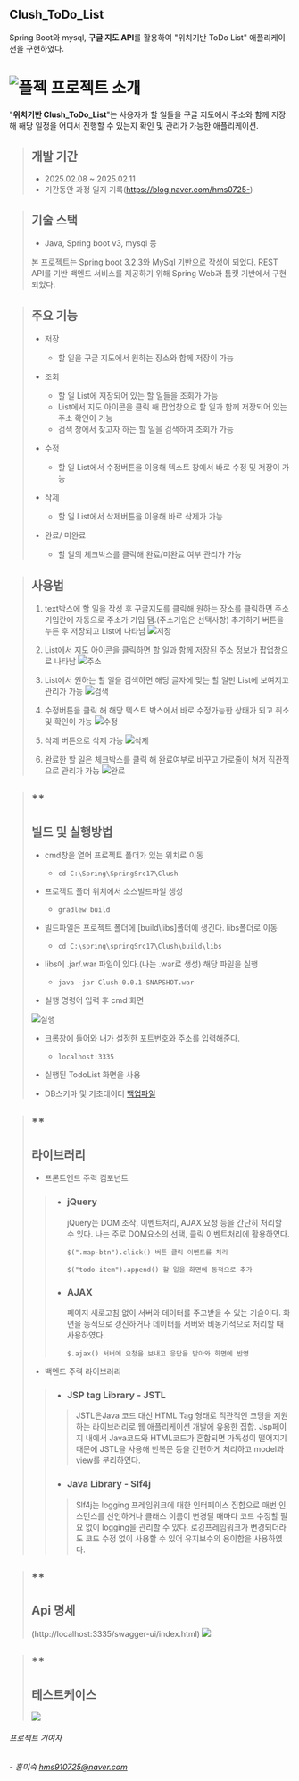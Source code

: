  Clush_ToDo_List
---
Spring Boot와 mysql, **구글 지도 API**를 활용하여 "위치기반 ToDo List" 애플리케이션을 구현하였다.


 #  ![플젝](https://github.com/hms0725/Clush_Todo/blob/master/%ED%94%84%EB%A1%9C%EC%A0%9D%ED%8A%B8.png) 프로젝트 소개


"**위치기반 Clush_ToDo_List**"는 사용자가 할 일들을 구글 지도에서 주소와 함께 저장해 해당 일정을 어디서 진행할 수 있는지 확인 및 관리가 가능한 애플리케이션. 

>## 개발 기간
>+ 2025.02.08 ~ 2025.02.11
>+ 기간동안 과정 일지 기록(https://blog.naver.com/hms0725-)

>## 기술 스택
>+ Java, Spring boot v3, mysql 등
>  
>본 프로젝트는 Spring boot 3.2.3와 MySql 기반으로 작성이 되었다. REST API를 기반 백엔드 서비스를 제공하기 위해 Spring Web과 톰캣 기반에서 구현되었다. 


>## 주요 기능
>+ 저장
>    + 할 일을 구글 지도에서 원하는 장소와 함께 저장이 가능
>
>+ 조회
>   + 할 일 List에 저장되어 있는 할 일들을 조회가 가능
>    + List에서 지도 아이콘을 클릭 해 팝업창으로 할 일과 함께 저장되어 있는 주소 확인이 가능
>    + 검색 창에서 찾고자 하는 할 일을 검색하여 조회가 가능
>
>+ 수정
>    + 할 일 List에서 수정버튼을 이용해 텍스트 창에서 바로 수정 및 저장이 가능
>     
>+ 삭제
>    + 할 일 List에서 삭제버튼을 이용해 바로 삭제가 가능
>     
>+ 완료/ 미완료
>    + 할 일의 체크박스를 클릭해 완료/미완료 여부 관리가 가능
      

>## 사용법
>1. text박스에 할 일을 작성 후 구글지도를 클릭해 원하는 장소를 클릭하면 주소 기입란에 자동으로 주소가 기입 됌.(주소기입은 선택사항) 추가하기 버튼을 누른 후 저장되고 List에 나타남
>![저장](https://github.com/hms0725/Clush_Todo/blob/master/%EC%98%81%EC%83%81/%EC%B6%94%EA%B0%80.gif)
>
>2. List에서 지도 아이콘을 클릭하면 할 일과 함께 저장된 주소 정보가 팝업창으로 나타남
>![주소](https://github.com/hms0725/Clush_Todo/blob/master/%EC%98%81%EC%83%81/%EC%A3%BC%EC%86%8C.gif)
>
>3. List에서 원하는 할 일을 검색하면 해당 글자에 맞는 할 일만 List에 보여지고 관리가 가능
>![검색](https://github.com/hms0725/Clush_Todo/blob/master/%EC%98%81%EC%83%81/%EA%B2%80%EC%83%89.gif)
>
>4. 수정버튼을 클릭 해 해당 텍스트 박스에서 바로 수정가능한 상태가 되고 취소 및 확인이 가능
>![수정](https://github.com/hms0725/Clush_Todo/blob/master/%EC%98%81%EC%83%81/%EC%88%98%EC%A0%95.gif)
>
>5. 삭제 버튼으로 삭제 가능
>![삭제](https://github.com/hms0725/Clush_Todo/blob/master/%EC%98%81%EC%83%81/%EC%82%AD%EC%A0%9C.gif)
>
>6. 완료한 할 일은 체크박스를 클릭 해 완료여부로 바꾸고 가로줄이 쳐저 직관적으로 관리가 가능
>![완료](https://github.com/hms0725/Clush_Todo/blob/master/%EC%99%84%EB%A3%8C.gif)
>




>## **
>## 빌드 및 실행방법
> + cmd창을 열어 프로젝트 폴더가 있는 위치로 이동
>
>   + ``` cd C:\Spring\SpringSrc17\Clush ```
>
> + 프로젝트 폴더 위치에서 소스빌드파일 생성
>
>   + ``` gradlew build ```
>
> + 빌드파일은 프로젝트 폴더에 [build\libs]폴더에 생긴다. libs폴더로 이동
>
>   + ``` cd C:\spring\springSrc17\Clush\build\libs ```
>
> + libs에 .jar/.war 파일이 있다.(나는 .war로 생성) 해당 파일을 실행
>
>   + ``` java -jar Clush-0.0.1-SNAPSHOT.war ```
>
> + 실행 명령어 입력 후 cmd 화면
>
>![실행](https://github.com/hms0725/Clush_Todo/blob/master/screen.png)
>
> + 크롬창에 들어와 내가 설정한 포트번호와 주소를 입력해준다.
>
>   + ``` localhost:3335 ```
>
>  + 실행된 TodoList 화면을 사용
> + DB스키마 및 기초데이터 [백업파일](https://github.com/hms0725/Clush_Todo/blob/master/todo_db_todo.sql)
>   

>## **
> ## 라이브러리
> + 프론트엔드 주력 컴포넌트
>>  + ### jQuery
>>    jQuery는 DOM 조작, 이벤트처리, AJAX 요청 등을 간단히 처리할 수 있다. 나는 주로 DOM요소의 선택, 클릭 이벤트처리에 활용하였다.
>>    
>>        $(".map-btn").click() 버튼 클릭 이벤트를 처리
>>    
>>        $("todo-item").append() 할 일을 화면에 동적으로 추가
>>
>>   + ### AJAX
>>      페이지 새로고침 없이 서버와 데이터를 주고받을 수 있는 기술이다. 화면을 동적으로 갱신하거나 데이터를 서버와 비동기적으로 처리할 때 사용하였다.
>>
>>         $.ajax() 서버에 요청을 보내고 응답을 받아와 화면에 반영
>>
>> 
>
>
> + 백엔드 주력 라이브러리
>> + ### JSP tag Library - JSTL
>>
>>>JSTL은Java 코드 대신 HTML Tag 형태로 직관적인 코딩을 지원하는 라이브러리로 웹 애플리케이션 개발에 유용한 집합. Jsp페이지 내에서 Java코드와 HTML코드가 혼합되면 가독성이 떨어지기 때문에 JSTL을 사용해 반복문 등을 간편하게 처리하고 model과 view를 분리하였다.
>>
>>  + ### Java Library - Slf4j
>>
>>>Slf4j는 logging 프레임워크에 대한 인터페이스 집합으로 매번 인스턴스를 선언하거나 클래스 이름이 변경될 때마다 코드 수정할 필요 없이 logging을 관리할 수 있다. 로깅프레임워크가 변경되더라도 코드 수정 없이 사용할 수 있어 유지보수의 용이함을 사용하였다.
>>
>

>## **
>## Api 명세
>
>(http://localhost:3335/swagger-ui/index.html)
>![](https://github.com/hms0725/Clush_Todo/blob/master/swagger.png)
>
>


>## **
>## 테스트케이스
> ![](https://github.com/hms0725/Clush_Todo/blob/master/TestCaseScreen.png)









###### 프로젝트 기여자
###### - 홍미숙 hms910725@naver.com
